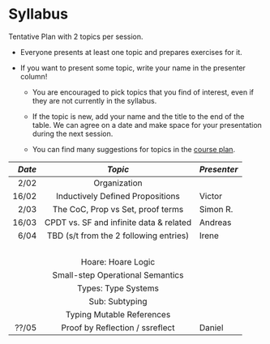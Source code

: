 # Syllabus

Tentative Plan with 2 topics per session.

* Everyone presents at least one topic and prepares exercises for it.
* If you want to present some topic, write your name in the presenter column!

  - You are encouraged to pick topics that you find of interest, even if they are not currently in the syllabus.

  - If the topic is new, add your name and the title to the end of the table.
    We can agree on a date and make space for your presentation during the next session.

  - You can find many suggestions for topics in the [course plan](/plan.md).

| *Date*  | *Topic*                                 | *Presenter* |
| ------: |:---------------------------------------:| :-----------|
|  2/02   | Organization                            |             |
|  16/02  | Inductively Defined Propositions        | Victor      |
|  2/03   | The CoC, Prop vs Set, proof terms       | Simon R.    |
|  16/03  | CPDT vs. SF and infinite data & related | Andreas     |
|  6/04   | TBD (s/t from the 2 following entries)  | Irene       |
|         |                                         |             |
|         | Hoare: Hoare Logic                      |             |
|         | Small-step Operational Semantics        |             |
|         | Types: Type Systems                     |             |
|         | Sub: Subtyping                          |             |
|         | Typing Mutable References               |             |
|  ??/05  | Proof by Reflection / ssreflect         | Daniel      |
